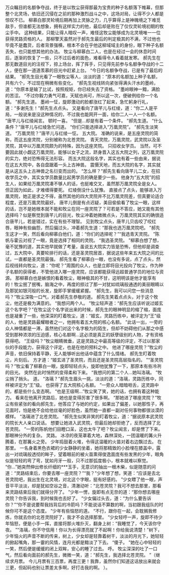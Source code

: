 万众瞩目的名额争夺战，终于是以牧尘获得那最为宝贵的种子名额落下帷幕，但那整个北灵场，依旧还沉侵在之前的那种激烈战斗之中，这场对局，让得不少人都是惊叹不已。
柳慕白那灵轮境后期再加上灵脉之力，几乎算得上是神魄境之下难觅敌手，但谁都无法想象，拥有这样实力的他，最后却是败在了仅仅灵轮境初期的牧尘手中。
这种结果，只能让得人暗叹一声，难怪这牧尘能够成为北灵境唯一一位获得灵路资格的人。
那柳擎天虽然对于郝先生最后的判定极其的不满，不过他也毕竟不是蠢货，后者背景强横，根本不会在乎他这柳域域主的身份，眼下种子名额丢失，也只能想其他的办法。
牧尘与柳慕白二人，也是在经过一会的休息时间后，逐渐的恢复了一些，只不过后者的面色，难看得令人看着就发寒。
郝先生在那无数道目光的注视下，掠上场台，挥了挥手，只见得先前参与名额争夺战的十二人，便在那一道道羡慕的目光中赶紧上台。
“今日的名额争夺战，已是有了最后的结果。
”郝先生目光看了一眼牧尘等人，淡淡的道：“原本的名额加上种子名额，共有六个，不过现在稍微有些变化。
”郝先生视线转向紧张得满头汗水的墨岭，道：“你原本是输了比试，按照规矩，你已经失去了资格。
”墨岭眼神一黯，满脸的苦涩。
“不过你毅力勇气可嘉，天赋也尚可，所以这一次，便破例给你一个名额。
”郝先生道。
墨岭一怔，旋即激动的脸都涨红了起来，急忙躬身行礼，道：“多谢先生！”郝先生点点头。
又是看向了唐芊儿与红绫，道：“你二人是平局，一般说来是没这种情况的，不过我也能网开一面，给你二人一人一个名额。
”唐芊儿与红绫闻言。
顿时一喜。
“但是…却是有着一个条件。
”郝先生道。
“什么条件？”唐芊儿与红绫急忙问道。
“你们只能选择进入“万凰灵院”。
”郝先生淡笑道。
“万凰灵院？”唐芊儿与红绫一怔。
五大院。
准确的说来，是五座灵院的简称，而这五座灵院，分别被称为北苍灵院。
青天灵院，万凰灵院，武灵院以及圣灵院，其中以万凰灵院颇为的特殊，因为这座灵院。
只招收女学员。
当然，可不要因此就小觑这万凰灵院，能够以女子之流，跻身晋入这五大院之列，这万凰灵院的实力，绝对恐怖得无法形容。
而五大院这般名字，其实也有着一些由来，据说在这五大院中，各自盘踞着一头上古神兽。
震慑天地，而五大院的名字，其实就是从这五头上古神兽之名衍变而出的。
“怎么样？”郝先生看向唐芊儿二女，在招收学员之中，其实女学员数量比起男学员的确是要少一些。
他身为“五大院”的招生人，如果给万凰灵院凑不够人的话，也挺难交叉，虽然那万凰灵院全是女人。
但正因为如此，才难缠得要死。
红绫倒没什么犹豫。
直接点了点头，能够进入万凰灵院，她正是求之不得，虽然其他的四大灵院并不比万凰灵院差，但真要论适合程度，还是万凰灵院最好。
唐芊儿倒是有点迟疑，美目偷偷看了牧尘一眼，这样的话，岂不是她根本就不能和牧尘在同一座灵院了？可若是不答应，她又能有其他选择吗？似是察觉到唐芊儿的目光，牧尘冲着她微微点头，万凰灵院其实的确很适合唐芊儿，若是错过，实在有些不理智。
见到牧尘点头，唐芊儿贝齿咬了咬红唇，眼神有些幽怨，然后偏过头，冲着郝先生道：“那我也选万凰灵院吧。
”郝先生这才一笑，然后看向柳慕白他们，道：“你们的选择呢？”“我选青天灵院。
”陈帆与霍云对视了一眼，竟是选择了相同的灵院。
“我选圣灵院。
”柳慕白想了想，毫不犹豫的道，其实他早就做了考量，虽说五大院实力皆是恐怖，但他却是调查过，五大院中，真要轮排行的话，还是圣灵院居首，据说这些年来五大院之间的比试，一直都是圣灵院最强。
郝先生看了柳慕白一眼，也没有多说，点了点头，然后视线转向牧尘，道：“你呢？”周围的众人，也是立即将目光投向了牧尘，作为种子名额的获得者，不管他进入哪一座灵院，应该都能获得远超普通学员的地位与资源。
那柳慕白也是嫉恨的看着牧尘，眼神极其的不甘，这明明该是他才能享有的！牧尘抿了抿嘴，脑海之中，再度的掠过了那一对犹如琉璃般通透的美丽眼睛以及那犹如银河般的长发，旋即手掌缓缓紧握。
“郝先生，我可以问您一些消息吗？”牧尘深吸一口气，对着郝先生恭敬的道。
郝先生笑着点点头，对于这个牧尘，他还是极为满意的。
“我想问两个人。
”牧尘轻声道：“郝先生应该听说过姬玄这个名字吧？”在牧尘这个名字说出来的时候，郝先生的眼神明显的缩了缩，面庞也是凝重了一些，他深深的盯着牧尘，道：“姬玄，灵路历练中，被评定为“王”级的人，他是灵路最耀眼者之一，他拥有着五大院的核心名额。
”此话一出，一旁的众人神情都是一滞，虽然他们对这个名字极为的陌生，但却不妨碍他们从那之中感受到那种浓浓的压迫感，核心名额啊…这必须是真正的妖孽级别的人物，才有资格获得吧。
“王级吗？”牧尘眼睛微垂，这是灵路之中最高等级的评定，不过以那家伙的手段能力，获得这个评定，也是在他的预料之中。
他进了哪座灵院？”牧尘的声音，依旧保持着平静，无人能够听出他话中蕴含了什么情绪。
郝先生盯着牧尘，片刻后。
方才道：“姬玄进了圣灵院，而且还是圣灵院高层指名的。
”“圣灵院吗？”牧尘看了柳慕白一眼，旋即轻轻点头，旋即他犹豫了一下，那原本有些冷冽的目光。
突然在此时悄然的变得柔和下来。
“我想问的第二个人…她叫洛璃。
”牧尘捎了捎头。
道。
“洛璃？”郝先生眉头一挑，淡淡的道：“洛璃，灵路历练中，同样被评定为“王”级。
也获得了五大院核心名额。
”一旁众人暗暗咂舌，这灵路中的，都是些什么变态啊。
“也是王级啊…”牧尘笑了笑，她的话，也拥有着这种能力。
看来在他离开灵路后，她也是变得厉害了很多啊。
“那她进了哪座灵院？”牧尘有些紧张的看向郝先生，他答应了与她的约定，如果出了偏差，以她那性子，再见面时，怕是绝不会给他丝毫的好脸色，虽然她一直都一副对任何事物都很淡漠的模样。
“洛璃进了北苍灵院。
”郝先生似笑非笑的盯着牧尘，道：“据说原本武灵院的院长大人亲口说话。
想要让她进入武灵院，但最后她却拒绝了，反而选择了北苍灵院。
”一旁的陈帆他们目瞪口呆，这也太牛了吧？牧尘闻言，却是愣了下来。
那眼神分外的复杂。
灵路。
冰凉的夜笼罩着大地，森林深处，一团温暖的篝火升腾着，在那篝火之旁。
少年捣鼓着火堆，令得这温暖的火苗对着右边飘过去。
在那里。
一名身着黑色衣裙的少女静静的坐着，她将那精致的小脸埋在膝盖中，露出一对琉璃般透彻的眸子，望着眼前的被火苗熏得俊逸面庞有些发黑的少年，眼角似是轻轻的弯了弯，犹如月牙一般，只不过那弧度极小，根本就难以察觉。
“你…”她突然伸出修长纤细的***玉手，无意识的抽出一根木柴，似是随意的问道：“灵路结束后，你要去哪一座灵院？”“我？”少年想了想，笑道：“应该是去北苍灵院吧，我出生在北灵境，对北这个字眼，挺有好感的。
”少女瞟了他一眼，声音平平淡淡，却是犹如空谷之音，清澈动听：“北苍灵院？我可不想去那里，那看来灵路结束后我们就得分开了。
”少年一愣，旋即有点无奈的道：“那你想去哪座灵院？你告诉我，到时候我也去好了。
”少女偏过头去，道：“为什么要告诉你？”“你不是说要帮我挡背后的冷箭吗？不能说话不算数的啊，当初跟我组队的时候你可不是这个态度。
”少年有些恼怒的道。
“不行，跟你在一起，会耽搁我修炼，你就去你的北苍灵院好了，我才不会选择那里。
”少女轻哼一声，旋即不待少年恼怒，便是小手一挥，直接将那火堆扑灭，翻身上树：“我睡觉了，今天该你守夜。
”“洛璃，你不守信用！你以为长得漂亮就了不起啊！你给我说清楚！”树下，少年恼火的声音不断的传来，树上，少女却是轻靠着树干，淡淡的月光下，她轻轻的掀起嘴角，那一霎的风情，连月光都是黯淡了下去。
“傻子。
”她在心中轻轻的一笑，然后便是缓缓的闭上双眸，安心的睡了过去。
呼。
牧尘深深的吐了一口气，然后看向面前的郝先生，微微一笑，道：“郝先生，我选择北苍灵院。
”（继续求月票。
今儿月票有三百票，再度三更！我靠，虽然你们知道这话放出来就会三更，但起码也别让票差太多啊，好打击我的啊。
）。
